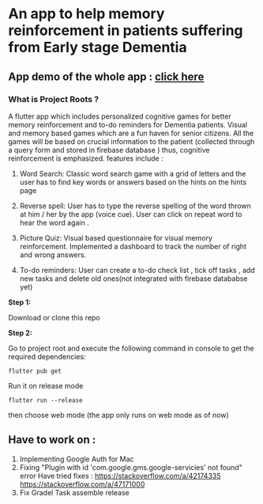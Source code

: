 # An app to help memory reinforcement in patients suffering from Early stage Dementia 
## App demo of the whole app : [click here](https://youtu.be/2fnpckWBxRY) ##

### What is Project Roots ?
A flutter app which includes personalized cognitive games for better memory reinforcement and to-do reminders for Dementia patients. 
Visual and memory based games which are a fun haven for senior
citizens.  All the games will be based on crucial information to the patient (collected through a query form and stored in firebase database ) thus, cognitive reinforcement is emphasized.
 features include :
1. Word Search:
Classic word search game with a grid of letters and the user has to find key words or answers based on the hints on the hints page 

2. Reverse spell:
 User has to type the reverse spelling of the word thrown at him / her by the app (voice cue).  User can click on repeat word to hear the word again . 
 
3. Picture Quiz: 
Visual based questionnaire for visual memory reinforcement. Implemented a dashboard to track the number of right and wrong answers.

4. To-do reminders: 
User can create a to-do check list , tick off tasks , add new tasks and delete old ones(not integrated with firebase datababse yet)


**Step 1:**

Download or clone this repo 

**Step 2:**

Go to project root and execute the following command in console to get the required dependencies: 

```
flutter pub get 

```

Run it on release mode 

```
flutter run --release 
```

then choose web mode (the app only runs on web mode as of now)

 

## Have to work on :

1. Implementing Google Auth for Mac 
2. Fixing "Plugin with id 'com.google.gms.google-servicies' not found" error 
Have tried fixes :
https://stackoverflow.com/a/42174335
https://stackoverflow.com/a/47171000
3. Fix Gradel Task assemble release 

